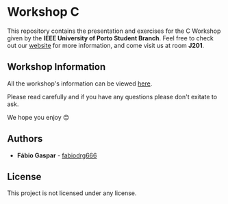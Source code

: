 # Workshop C

This repository contains the presentation and exercises for the C Workshop given by the **IEEE University of Porto Student Branch**. Feel free to check out our [website](https://up.ieee-pt.org/) for more information, and come visit us at room **J201**.

## Workshop Information

All the workshop's information can be viewed [here](https://github.com/ieeeupsb/workshop-c/wiki).

Please read carefully and if you have any questions please don't exitate to ask.

We hope you enjoy 😊

## Authors

* **Fábio Gaspar** - [fabiodrg666](https://github.com/fabiodrg666)

## License

This project is not licensed under any license.
